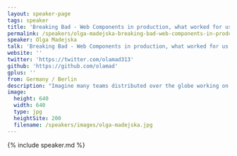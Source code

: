 ```yaml
---
layout: speaker-page
tags: speaker
title: 'Breaking Bad - Web Components in production, what worked for us – Olga Madejska'
permalink: /speakers/olga-madejska-breaking-bad-web-components-in-production-what-worked-for-us.html
speaker: Olga Madejska
talk: 'Breaking Bad - Web Components in production, what worked for us'
website: ''
twitter: 'https://twitter.com/olamad313'
github: 'https://github.com/olamad'
gplus: ''
from: Germany / Berlin
description: "Imagine many teams distributed over the globe working on different services. Each team is small enough to be fed with two large pizzas. Got that? Welcome to AWS! This is what makes us successful, but it also brings its own challenges. One of them is ensuring accessibility, performance, and consistency across all our UIs. Because of this we chose to explore Web Components in the last year and I want to share what we have learned. I will go over the current state and support of all Web Components building blocks. It will get technical fast as I tell you why polyfills did not work for us. We continued to investigate the underlying technology and wrote our own library that I want to share with you. As no goal can be achieved by 'only' producing code, I will also explain what I did in addition."
image:
  height: 640
  width: 640
  type: jpg
  heightSite: 200
  filename: /speakers/images/olga-madejska.jpg
---
```


{% include speaker.md %}
